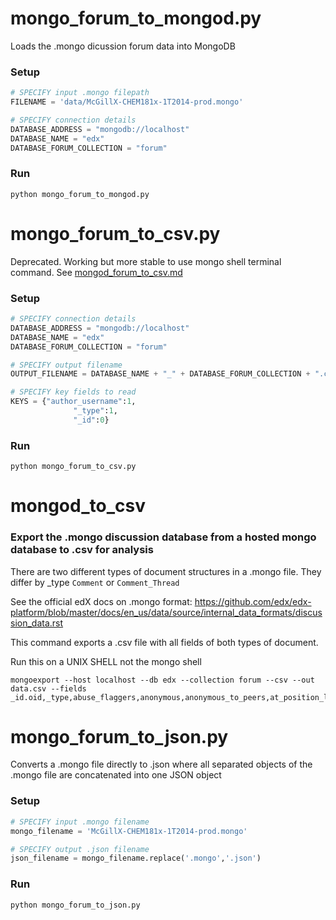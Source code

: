 # mongo_forum_to_mongod.py

Loads the .mongo dicussion forum data into MongoDB

### Setup

```python
# SPECIFY input .mongo filepath
FILENAME = 'data/McGillX-CHEM181x-1T2014-prod.mongo'

# SPECIFY connection details
DATABASE_ADDRESS = "mongodb://localhost"
DATABASE_NAME = "edx"
DATABASE_FORUM_COLLECTION = "forum"
```

### Run

```
python mongo_forum_to_mongod.py
```

# mongo_forum_to_csv.py

Deprecated. Working but more stable to use mongo shell terminal command. See [mongod_forum_to_csv.md](https://github.com/McGillX/mongo-conversion/blob/master/forum_parsing/mongod_forum_to_csv.md)

### Setup

```python
# SPECIFY connection details
DATABASE_ADDRESS = "mongodb://localhost"
DATABASE_NAME = "edx"
DATABASE_FORUM_COLLECTION = "forum"

# SPECIFY output filename
OUTPUT_FILENAME = DATABASE_NAME + "_" + DATABASE_FORUM_COLLECTION + ".csv"

# SPECIFY key fields to read
KEYS = {"author_username":1,
              "_type":1,
              "_id":0}
```

### Run

```
python mongo_forum_to_csv.py
```

# mongod_to_csv

### Export the .mongo discussion database from a hosted mongo database to .csv for analysis

There are two different types of document structures in a .mongo file. They differ by _type ``Comment`` or ``Comment_Thread``

See the official edX docs on .mongo format:
https://github.com/edx/edx-platform/blob/master/docs/en_us/data/source/internal_data_formats/discussion_data.rst

This command exports a .csv file with all fields of both types of document.

Run this on a UNIX SHELL not the mongo shell

```
mongoexport --host localhost --db edx --collection forum --csv --out data.csv --fields _id.oid,_type,abuse_flaggers,anonymous,anonymous_to_peers,at_position_list,author_id,author_username,title,body,comment_thread_id.oid,course_id,created_at.date,endorsed,historical_abuse_flaggers,parent_ids,sk,update_at.date,visible,votes.count,votes.up,votes.down,votes.up_count,votes.down_count,votes.point,comment_count,at_position_list,commentable_id,closed,last_activity_at.date
```


# mongo_forum_to_json.py

Converts a .mongo file directly to .json where all separated objects of the .mongo file are concatenated into one JSON object

### Setup

```python
# SPECIFY input .mongo filename
mongo_filename = 'McGillX-CHEM181x-1T2014-prod.mongo'

# SPECIFY output .json filename
json_filename = mongo_filename.replace('.mongo','.json')
```

### Run

```
python mongo_forum_to_json.py
```
